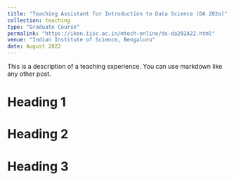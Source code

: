 ```yaml
---
title: "Teaching Assistant for Introduction to Data Science (DA 202o)"
collection: teaching
type: "Graduate Course"
permalink: "https://iken.iisc.ac.in/mtech-online/ds-da202A22.html"
venue: "Indian Institute of Science, Bengaluru"
date: August 2022
---
```


This is a description of a teaching experience. You can use markdown like any other post.

Heading 1
======

Heading 2
======

Heading 3
======